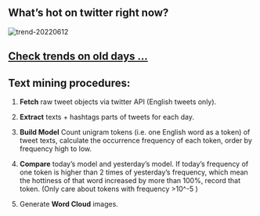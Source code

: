 ## What’s hot on twitter right now?

![trend-20220612][wordcloud]

[wordcloud]: https://raw.githubusercontent.com/xdqc/tweet-trend-everyday/master/word-cloud/trend-20220612.png?token=AF5V4P7ADR6KQBZ4CEDTNIK6AXRMU "trend-20220612"

## [Check trends on old days ...](https://github.com/xdqc/tweet-trend-everyday/tree/master/word-cloud)

## Text mining procedures:

1. **Fetch** raw tweet objects via twitter API (English tweets only).

2. **Extract** texts + hashtags parts of tweets for each day.

3. **Build Model** Count unigram tokens (i.e. one English word as a token) of tweet texts, calculate the occurrence frequency of each token, order by frequency high to low.

4. **Compare** today’s model and yesterday’s model. If today’s frequency of one token is higher than 2 times of yesterday’s frequency, which mean the hottiness of that word increased by more than 100%, record that token. (Only care about tokens with frequency >10^-5 )

5. Generate **Word Cloud** images.
